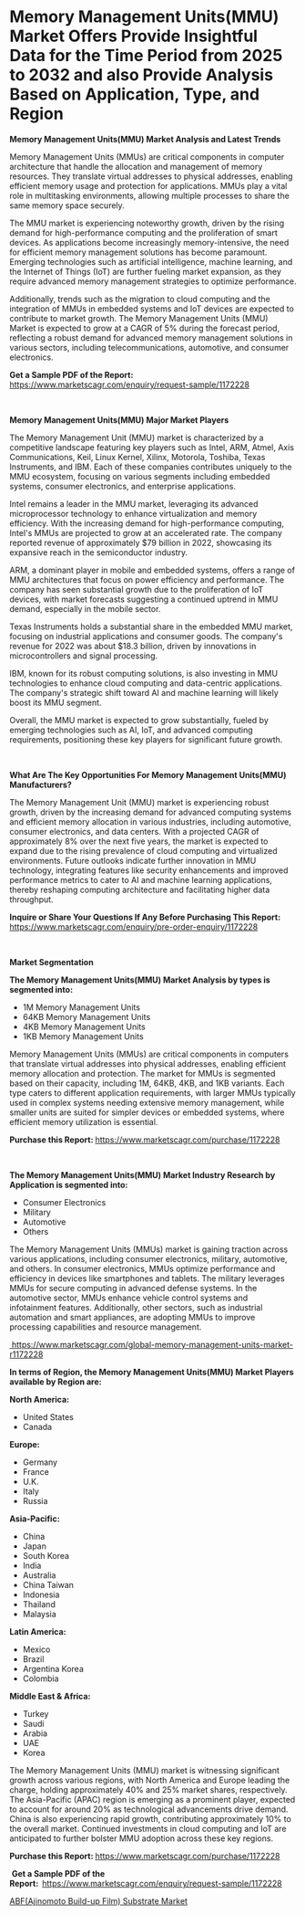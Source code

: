 <p><h1>Memory Management Units(MMU) Market Offers Provide Insightful Data for the Time Period from 2025 to 2032 and also Provide Analysis Based on Application, Type, and Region</h1></p><p><strong>Memory Management Units(MMU) Market Analysis and Latest Trends</strong></p>
<p><p>Memory Management Units (MMUs) are critical components in computer architecture that handle the allocation and management of memory resources. They translate virtual addresses to physical addresses, enabling efficient memory usage and protection for applications. MMUs play a vital role in multitasking environments, allowing multiple processes to share the same memory space securely.</p><p>The MMU market is experiencing noteworthy growth, driven by the rising demand for high-performance computing and the proliferation of smart devices. As applications become increasingly memory-intensive, the need for efficient memory management solutions has become paramount. Emerging technologies such as artificial intelligence, machine learning, and the Internet of Things (IoT) are further fueling market expansion, as they require advanced memory management strategies to optimize performance.</p><p>Additionally, trends such as the migration to cloud computing and the integration of MMUs in embedded systems and IoT devices are expected to contribute to market growth. The Memory Management Units (MMU) Market is expected to grow at a CAGR of 5% during the forecast period, reflecting a robust demand for advanced memory management solutions in various sectors, including telecommunications, automotive, and consumer electronics.</p></p>
<p><strong>Get a Sample PDF of the Report:&nbsp;</strong> <a href="https://www.marketscagr.com/enquiry/request-sample/1172228?utm_campaign=2299&utm_medium=2&utm_source=Github&utm_content=ia&utm_term=13022025&utm_id=memory-management-unitsmmu">https://www.marketscagr.com/enquiry/request-sample/1172228</a></p>
<p>&nbsp;</p>
<p><strong>Memory Management Units(MMU) Major Market Players</strong></p>
<p><p>The Memory Management Unit (MMU) market is characterized by a competitive landscape featuring key players such as Intel, ARM, Atmel, Axis Communications, Keil, Linux Kernel, Xilinx, Motorola, Toshiba, Texas Instruments, and IBM. Each of these companies contributes uniquely to the MMU ecosystem, focusing on various segments including embedded systems, consumer electronics, and enterprise applications.</p><p>Intel remains a leader in the MMU market, leveraging its advanced microprocessor technology to enhance virtualization and memory efficiency. With the increasing demand for high-performance computing, Intel's MMUs are projected to grow at an accelerated rate. The company reported revenue of approximately $79 billion in 2022, showcasing its expansive reach in the semiconductor industry.</p><p>ARM, a dominant player in mobile and embedded systems, offers a range of MMU architectures that focus on power efficiency and performance. The company has seen substantial growth due to the proliferation of IoT devices, with market forecasts suggesting a continued uptrend in MMU demand, especially in the mobile sector.</p><p>Texas Instruments holds a substantial share in the embedded MMU market, focusing on industrial applications and consumer goods. The company's revenue for 2022 was about $18.3 billion, driven by innovations in microcontrollers and signal processing.</p><p>IBM, known for its robust computing solutions, is also investing in MMU technologies to enhance cloud computing and data-centric applications. The company's strategic shift toward AI and machine learning will likely boost its MMU segment.</p><p>Overall, the MMU market is expected to grow substantially, fueled by emerging technologies such as AI, IoT, and advanced computing requirements, positioning these key players for significant future growth.</p></p>
<p>&nbsp;</p>
<p><strong>What Are The Key Opportunities For Memory Management Units(MMU) Manufacturers?</strong></p>
<p><p>The Memory Management Unit (MMU) market is experiencing robust growth, driven by the increasing demand for advanced computing systems and efficient memory allocation in various industries, including automotive, consumer electronics, and data centers. With a projected CAGR of approximately 8% over the next five years, the market is expected to expand due to the rising prevalence of cloud computing and virtualized environments. Future outlooks indicate further innovation in MMU technology, integrating features like security enhancements and improved performance metrics to cater to AI and machine learning applications, thereby reshaping computing architecture and facilitating higher data throughput.</p></p>
<p><strong>Inquire or Share Your Questions If Any Before Purchasing This Report:</strong> <a href="https://www.marketscagr.com/enquiry/pre-order-enquiry/1172228?utm_campaign=2299&utm_medium=2&utm_source=Github&utm_content=ia&utm_term=13022025&utm_id=memory-management-unitsmmu">https://www.marketscagr.com/enquiry/pre-order-enquiry/1172228</a></p>
<p>&nbsp;</p>
<p><strong>Market Segmentation</strong></p>
<p><strong>The Memory Management Units(MMU) Market Analysis by types is segmented into:</strong></p>
<p><ul><li>1M Memory Management Units</li><li>64KB Memory Management Units</li><li>4KB Memory Management Units</li><li>1KB Memory Management Units</li></ul></p>
<p><p>Memory Management Units (MMUs) are critical components in computers that translate virtual addresses into physical addresses, enabling efficient memory allocation and protection. The market for MMUs is segmented based on their capacity, including 1M, 64KB, 4KB, and 1KB variants. Each type caters to different application requirements, with larger MMUs typically used in complex systems needing extensive memory management, while smaller units are suited for simpler devices or embedded systems, where efficient memory utilization is essential.</p></p>
<p><strong>Purchase this Report:&nbsp;</strong><a href="https://www.marketscagr.com/purchase/1172228?utm_campaign=2299&utm_medium=2&utm_source=Github&utm_content=ia&utm_term=13022025&utm_id=memory-management-unitsmmu">https://www.marketscagr.com/purchase/1172228</a></p>
<p>&nbsp;</p>
<p><strong>The Memory Management Units(MMU) Market Industry Research by Application is segmented into:</strong></p>
<p><ul><li>Consumer Electronics</li><li>Military</li><li>Automotive</li><li>Others</li></ul></p>
<p><p>The Memory Management Units (MMUs) market is gaining traction across various applications, including consumer electronics, military, automotive, and others. In consumer electronics, MMUs optimize performance and efficiency in devices like smartphones and tablets. The military leverages MMUs for secure computing in advanced defense systems. In the automotive sector, MMUs enhance vehicle control systems and infotainment features. Additionally, other sectors, such as industrial automation and smart appliances, are adopting MMUs to improve processing capabilities and resource management.</p></p>
<p><a href="https://www.marketscagr.com/global-memory-management-units-market-r1172228?utm_campaign=2299&utm_medium=2&utm_source=Github&utm_content=ia&utm_term=13022025&utm_id=memory-management-unitsmmu">&nbsp;https://www.marketscagr.com/global-memory-management-units-market-r1172228</a></p>
<p><strong>In terms of Region, the Memory Management Units(MMU) Market Players available by Region are:</strong></p>
<p>
    <p> <strong> North America: </strong>
        <ul>
            <li>United States</li>
            <li>Canada</li>
        </ul>
        </p> 
    <p> <strong> Europe: </strong>
        <ul>
            <li>Germany</li>
            <li>France</li>
            <li>U.K.</li>
            <li>Italy</li>
            <li>Russia</li>
        </ul>
        </p> 
    <p> <strong> Asia-Pacific: </strong>
        <ul>
            <li>China</li>
            <li>Japan</li>
            <li>South Korea</li>
            <li>India</li>
            <li>Australia</li>
            <li>China Taiwan</li>
            <li>Indonesia</li>
            <li>Thailand</li>
            <li>Malaysia</li>
        </ul>
        </p> 
    <p> <strong> Latin America: </strong>
        <ul>
            <li>Mexico</li>
            <li>Brazil</li>
            <li>Argentina Korea</li>
            <li>Colombia</li>
        </ul>
        </p> 
    <p> <strong> Middle East & Africa: </strong>
        <ul>
            <li>Turkey</li>
            <li>Saudi</li>
            <li>Arabia</li>
            <li>UAE</li>
            <li>Korea</li>
        </ul>
    </p>
    </p>
<p><p>The Memory Management Units (MMU) market is witnessing significant growth across various regions, with North America and Europe leading the charge, holding approximately 40% and 25% market shares, respectively. The Asia-Pacific (APAC) region is emerging as a prominent player, expected to account for around 20% as technological advancements drive demand. China is also experiencing rapid growth, contributing approximately 10% to the overall market. Continued investments in cloud computing and IoT are anticipated to further bolster MMU adoption across these key regions.</p></p>
<p><strong>Purchase this Report: </strong><a href="https://www.marketscagr.com/purchase/1172228?utm_campaign=2299&utm_medium=2&utm_source=Github&utm_content=ia&utm_term=13022025&utm_id=memory-management-unitsmmu">https://www.marketscagr.com/purchase/1172228</a></p>
<p>&nbsp;<strong>Get a Sample PDF of the Report:&nbsp;&nbsp;</strong><a href="https://www.marketscagr.com/enquiry/request-sample/1172228?utm_campaign=2299&utm_medium=2&utm_source=Github&utm_content=ia&utm_term=13022025&utm_id=memory-management-unitsmmu">https://www.marketscagr.com/enquiry/request-sample/1172228</a></p>
<p><strong></strong></p>
<p><p><a href="https://github.com/dmitriyvo6rog/Market-Research-Report-List-1/blob/main/abfajinomoto-build-up-film-substrate-market.md?utm_campaign=2299&utm_medium=2&utm_source=Github&utm_content=ia&utm_term=13022025&utm_id=memory-management-unitsmmu">ABF(Ajinomoto Build-up Film) Substrate Market</a></p></p>